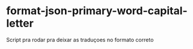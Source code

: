 # format-json-primary-word-capital-letter

Script pra rodar pra deixar as traduçoes no formato correto
